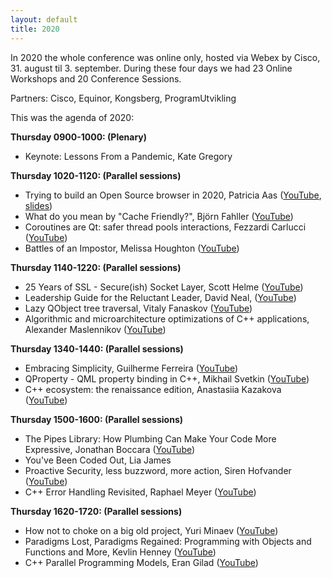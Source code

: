 ```yaml
---
layout: default
title: 2020
---
```


In 2020 the whole conference was online only, hosted via Webex by Cisco, 31. august til 3. september. During these four days we had 23 Online Workshops and 20 Conference Sessions.

Partners: Cisco, Equinor, Kongsberg, ProgramUtvikling

This was the agenda of 2020:

__Thursday 0900-1000: (Plenary)__

- Keynote: Lessons From a Pandemic, Kate Gregory

__Thursday 1020-1120: (Parallel sessions)__

- Trying to build an Open Source browser in 2020, Patricia Aas ([YouTube](https://youtu.be/eYKM_wJNzUY), [slides](https://www.slideshare.net/PatriciaAas/trying-to-build-an-open-source-browser-in-2020))
- What do you mean by "Cache Friendly?", Björn Fahller ([YouTube](https://youtu.be/jrfZDtDgKYk))
- Coroutines are Qt: safer thread pools interactions, Fezzardi Carlucci ([YouTube](https://youtu.be/tbrZGXtdnYE))
- Battles of an Impostor, Melissa Houghton ([YouTube](https://youtu.be/wEPYczHSf-w))

__Thursday 1140-1220: (Parallel sessions)__

- 25 Years of SSL - Secure(ish) Socket Layer, Scott Helme ([YouTube](https://youtu.be/7TOakcl5ANQ))
- Leadership Guide for the Reluctant Leader, David Neal, ([YouTube](https://youtu.be/mSkVkPG0m80))
- Lazy QObject tree traversal, Vitaly Fanaskov ([YouTube](https://youtu.be/hqo6bdnwPH8))
- Algorithmic and microarchitecture optimizations of C++ applications, Alexander Maslennikov ([YouTube](https://youtu.be/OAQy7ysp93I))

__Thursday 1340-1440: (Parallel sessions)__

- Embracing Simplicity, Guilherme Ferreira ([YouTube](https://youtu.be/pLMKbNQdSoI))
- QProperty - QML property binding in C++, Mikhail Svetkin ([YouTube](https://youtu.be/28wu6sXnTBs))
- C++ ecosystem: the renaissance edition, Anastasiia Kazakova ([YouTube](https://youtu.be/5G3EtDwW4Xs))

__Thursday 1500-1600: (Parallel sessions)__

- The Pipes Library: How Plumbing Can Make Your Code More Expressive, Jonathan Boccara ([YouTube](https://youtu.be/gWxBonPkrGM))
- You've Been Coded Out, Lia James
- Proactive Security, less buzzword, more action, Siren Hofvander ([YouTube](https://youtu.be/Gpfr4RvRdfk))
- C++ Error Handling Revisited, Raphael Meyer ([YouTube](https://youtu.be/Ybmomkc48wg))

__Thursday 1620-1720: (Parallel sessions)__

- How not to choke on a big old project, Yuri Minaev ([YouTube](https://youtu.be/6sv7jtWKU1A))
- Paradigms Lost, Paradigms Regained: Programming with Objects and Functions and More, Kevlin Henney ([YouTube](https://youtu.be/0CJMN_kvL5Q))
- C++ Parallel Programming Models, Eran Gilad ([YouTube](https://youtu.be/2T97nULFVb0))
